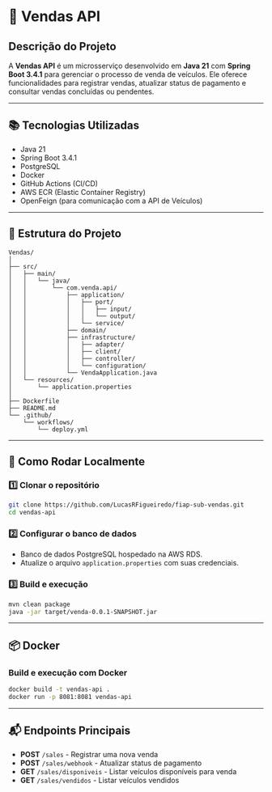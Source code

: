 # 🛒 Vendas API

## Descrição do Projeto
A **Vendas API** é um microsserviço desenvolvido em **Java 21** com **Spring Boot 3.4.1** para gerenciar o processo de venda de veículos. Ele oferece funcionalidades para registrar vendas, atualizar status de pagamento e consultar vendas concluídas ou pendentes.

---

## 📚 Tecnologias Utilizadas
- Java 21
- Spring Boot 3.4.1
- PostgreSQL
- Docker
- GitHub Actions (CI/CD)
- AWS ECR (Elastic Container Registry)
- OpenFeign (para comunicação com a API de Veículos)

---

## 📂 Estrutura do Projeto
```
Vendas/
│
├── src/
│   ├── main/
│   │   └── java/
│   │       └── com.venda.api/
│   │           ├── application/
│   │           │   ├── port/
│   │           │   │   ├── input/
│   │           │   │   └── output/
│   │           │   └── service/
│   │           ├── domain/
│   │           ├── infrastructure/
│   │           │   ├── adapter/
│   │           │   ├── client/
│   │           │   ├── controller/
│   │           │   └── configuration/
│   │           └── VendaApplication.java
│   └── resources/
│       └── application.properties
│
├── Dockerfile
├── README.md
└── .github/
    └── workflows/
        └── deploy.yml
```

---

## 🚀 Como Rodar Localmente

### 1️⃣ Clonar o repositório
```sh
git clone https://github.com/LucasRFigueiredo/fiap-sub-vendas.git
cd vendas-api
```

### 2️⃣ Configurar o banco de dados
- Banco de dados PostgreSQL hospedado na AWS RDS.
- Atualize o arquivo `application.properties` com suas credenciais.

### 3️⃣ Build e execução
```sh
mvn clean package
java -jar target/venda-0.0.1-SNAPSHOT.jar
```

---

## 📦 Docker
### Build e execução com Docker
```sh
docker build -t vendas-api .
docker run -p 8081:8081 vendas-api
```

---

## 📬 Endpoints Principais
- **POST** `/sales` - Registrar uma nova venda
- **POST** `/sales/webhook` - Atualizar status de pagamento
- **GET** `/sales/disponiveis` - Listar veículos disponíveis para venda
- **GET** `/sales/vendidos` - Listar veículos vendidos

